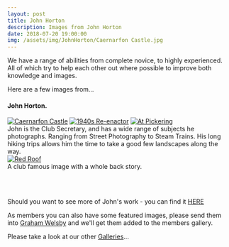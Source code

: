 ```yaml
---
layout: post
title: John Horton
description: Images from John Horton
date: 2018-07-20 19:00:00
img: /assets/img/JohnHorton/Caernarfon Castle.jpg
---
```


We have a range of abilities from complete novice, to highly experienced. All of which try to help each other out where possible to improve both knowledge and images.

Here are a few images from...

#### John Horton.

<div class="lightboxgallery-gallery">
	<div class="img_row">
		<a class="lightboxgallery-gallery-item" href="{{ site.baseurl }}/assets/img/JohnHorton/Caernarfon Castle.jpg" target="_blank" data-title="John Horton" data-alt="John Horton">
			<img  class="col one" src="{{ site.baseurl }}/assets/img/JohnHorton/Caernarfon Castle.jpg" alt="Caernarfon Castle" title="Caernarfon Castle"/></a>
		<a class="lightboxgallery-gallery-item" href="{{ site.baseurl }}/assets/img/JohnHorton/1940s Re-enactor.jpg" target="_blank" data-title="John Horton" data-alt="John Horton">
			<img class="col one" target="_blank" src="{{ site.baseurl }}/assets/img/JohnHorton/1940s Re-enactor.jpg" alt="1940s Re-enactor" title="1940s Re-enactor"/></a>
		<a class="lightboxgallery-gallery-item" href="{{ site.baseurl }}/assets/img/JohnHorton/At Pickering.jpg" target="_blank" data-title="John Horton" data-alt="John Horton">
			<img class="col one" target="_blank" src="{{ site.baseurl }}/assets/img/JohnHorton/At Pickering.jpg" alt="At Pickering" title="At Pickering"/></a>
	</div>
	<div class="col three caption">
		John is the Club Secretary, and has a wide range of subjects he photographs. Ranging from Street Photography to Steam Trains. His long hiking trips allows him the time to take a good few landscapes along the way.
	</div>
	<div class="img_row">
		<a class="lightboxgallery-gallery-item" href="{{ site.baseurl }}/assets/img/JohnHorton/Red Roof.jpg" target="_blank" data-title="John Horton" data-alt="John Horton">
			<img class="col three lightboxgallery-gallery-item" target="_blank" src="{{ site.baseurl }}/assets/img/JohnHorton/Red Roof.jpg" alt="Red Roof" title="Red Roof"/>
		</a>
	</div>
	<div class="col three caption">
		A club famous image with a whole back story. 
	</div>
</div>

<br><br>

Should you want to see more of John's work - you can find it <a href="https://www.flickr.com/photos/9258223@N05/" target="_blank">HERE</a>

As members you can also have some featured images, please send them into <a href="mailto:grahamwelsby@gmail.com">Graham Welsby</a> and we'll get them added to the members gallery.

Please take a look at our other <a href="{{ site.baseurl }}/gallery/">Galleries</a>...
